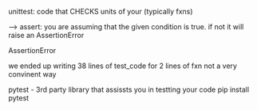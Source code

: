  unittest: code that CHECKS units of your (typically fxns)

--> assert: you are assuming that the given condition is true. if not it will raise an AssertionError

AssertionError

we ended up writing 38 lines of test_code for 2 lines of fxn
not a very convinent way

pytest - 3rd party library that assissts you in testting your code
pip install pytest
